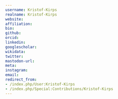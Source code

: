 ```yaml
---
username: Kristof-Kirps
realname: Kristof-Kirps
website: 
affiliation: 
bio: 
github: 
orcid: 
linkedin: 
googlescholar: 
wikidata: 
twitter: 
mastodon-url: 
meta:
instagram:
email:
redirect_from:
- /index.php/User:Kristof-Kirps
- /index.php/Special:Contributions/Kristof-Kirps
---
```

